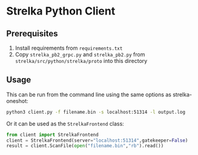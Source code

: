 # Strelka Python Client

## Prerequisites

1. Install requirements from `requirements.txt`
2. Copy `strelka_pb2_grpc.py` and `strelka_pb2.py` from `strelka/src/python/strelka/proto` into this directory

## Usage

This can be run from the command line using the same options as strelka-oneshot:

``` bash
python3 client.py -f filename.bin -s localhost:51314 -l output.log
```

Or it can be used as the `StrelkaFrontend` class:

``` python
from client import StrelkaFrontend
client = StrelkaFrontend(server="localhost:51314",gatekeeper=False)
result = client.ScanFile(open("filename.bin","rb").read())
```
